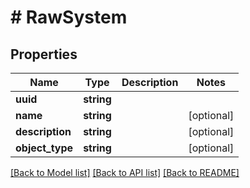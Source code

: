# # RawSystem

## Properties

Name | Type | Description | Notes
------------ | ------------- | ------------- | -------------
**uuid** | **string** |  |
**name** | **string** |  | [optional]
**description** | **string** |  | [optional]
**object_type** | **string** |  | [optional]

[[Back to Model list]](../../README.md#models) [[Back to API list]](../../README.md#endpoints) [[Back to README]](../../README.md)

